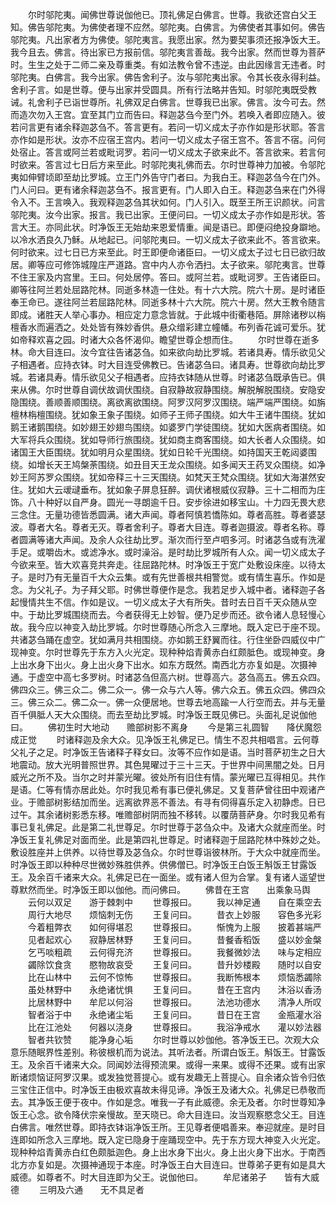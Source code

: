 <!-- { "loadSidebar": true } -->
　　尔时邬陀夷。闻佛世尊说伽他已。顶礼佛足白佛言。世尊。我欲还宫白父王知。佛告邬陀夷。为佛使者理不应然。邬陀夷。白佛言。为佛使者其事如何。佛告邬陀夷。凡出家者方为佛使。邬陀夷言。我愿出家。然为要契事须还报净饭大王。我今且去。佛言。待出家已方报前信。邬陀夷言善哉。我今出家。然而世尊为菩萨时。生生之处于二师二亲及尊重类。有如法教令曾不违逆。由此因缘言无违者。时邬陀夷。白佛言。我今出家。佛告舍利子。汝与邬陀夷出家。令其长夜永得利益。舍利子言。如是世尊。便与出家并受圆具。所有行法略并告知。时邬陀夷既受教诫。礼舍利子已诣世尊所。礼佛双足白佛言。世尊我已出家。佛言。汝今可去。然而造次勿入王宫。宜至其门立而告曰。释迦苾刍今至门外。若唤入者即应随入。彼若问言更有诸余释迦苾刍不。答言更有。若问一切义成太子亦作如是形状耶。答言亦作如是形状。汝亦不应宿王宫内。若问一切义成太子宿王宫不。答言不宿。问何处宿止。答言或阿兰若或毗诃罗。若问一切义成太子欲来此不。答言欲来。若言何时欲来。答言过七日后方来至此。时邬陀夷礼佛而去。尔时世尊神力加被。令邬陀夷如伸臂顷即至劫比罗城。立王门外告守门者曰。为我白王。释迦苾刍今在门外。门人问曰。更有诸余释迦苾刍不。报言更有。门人即入白王。释迦苾刍来在门外得令入不。王言唤入。我观释迦苾刍其状如何。门人引入。既至王所王识颜状。问言邬陀夷。汝今出家。报言。我已出家。王便问曰。一切义成太子亦作如是形状。答言大王。亦同此状。时净饭王无始劫来恩爱情重。闻是语已。即便闷绝投身躃地。以冷水洒良久乃稣。从地起已。问邬陀夷曰。一切义成太子欲来此不。答言欲来。何时欲来。过七日已方来至此。时王即便命诸臣曰。一切义成太子过七日已欲归故居。卿等应可修饰城隍庄严道路。宫中内人亦令洒扫。太子欲来。邬陀夷言。世尊不住王家及内宫里。王曰。何处居停。答曰。或阿兰若。或毗诃罗。王告诸臣曰。卿等往阿兰若处屈路陀林。同逝多林造一住处。有十六大院。院六十房。是时诸臣奉王命已。遂往阿兰若屈路陀林。同逝多林十六大院。院六十房。然大王教令随言即成。诸胜天人举心事办。相应定力意念皆就。于此城中街衢巷陌。屏除诸秽以栴檀香水而遍洒之。处处皆有殊妙香供。悬众缯彩建立幢幡。布列香花诚可爱乐。犹如帝释欢喜之园。时诸大众各怀渴仰。瞻望世尊企想而住。
　　尔时世尊在逝多林。命大目连曰。汝今宜往告诸苾刍。如来欲向劫比罗城。若诸具寿。情乐欲见父子相遇者。应持衣钵。时大目连受佛教已。告诸苾刍曰。诸具寿。世尊欲向劫比罗城。若诸具寿。情乐欲见父子相遇者。应持衣钵随从世尊。时诸苾刍既承告已。俱来从佛。尔时世尊自调伏故调伏围绕。自寂静故寂静围绕。解脱解脱围绕。安隐安隐围绕。善顺善顺围绕。离欲离欲围绕。阿罗汉阿罗汉围绕。端严端严围绕。如旃檀林栴檀围绕。犹如象王象子围绕。如师子王师子围绕。如大牛王诸牛围绕。犹如鹅王诸鹅围绕。如妙翅王妙翅鸟围绕。如婆罗门学徒围绕。犹如大医病者围绕。如大军将兵众围绕。犹如导师行旅围绕。犹如商主商客围绕。如大长者人众围绕。如诸国王大臣围绕。犹如明月众星围绕。犹如日轮千光围绕。如持国天王乾闼婆围绕。如增长天王鸠槃荼围绕。如丑目天王龙众围绕。如多闻天王药叉众围绕。如净妙王阿苏罗众围绕。犹如帝释三十三天围绕。如梵天王梵众围绕。犹如大海湛然安住。犹如大云叆叇垂布。犹如象子屏息狂醉。调伏诸根威仪寂静。三十二相而为庄饰。八十种好以自严身。圆光一寻朗逾千日。安步徐进如移宝山。十力四无畏大悲三念住。无量功德皆悉圆满。诸大声闻。尊者阿慎若憍陈如。尊者高胜。尊者婆瑟波。尊者大名。尊者无灭。尊者舍利子。尊者大目连。尊者迦摄波。尊者名称。尊者圆满等诸大声闻。及余人众往劫比罗。渐次而行至卢呬多河。时诸苾刍或有洗濯手足。或嚼齿木。或滤净水。或时澡浴。是时劫比罗城所有人众。闻一切义成太子今欲来至。皆大欢喜竞共奔走。往屈路陀林。时净饭王于宽广处敷设床座。以待太子。是时乃有无量百千大众云集。或有先世善根共相警觉。或有情生喜乐。作如是念。为父礼子。为子拜父耶。时佛世尊便作是念。我若足步入城中者。诸释迦子各起慢情共生不信。作如是议。一切义成太子大有所失。昔时去日百千天众随从空中。于劫比罗城围绕而去。今者获得无上妙智。便乃足步而还。欲令诸人息轻慢心故。我今应以神变入劫比罗城。尔时世尊随心所念入三摩地。既入定已于座不现。共诸苾刍踊在虚空。犹如满月共相围绕。亦如鹅王舒翼而往。行住坐卧四威仪中广现神变。尔时世尊先于东方入火光定。现种种焰青黄赤白红颇胝色。或现神变。身上出水身下出火。身上出火身下出水。如东方既然。南西北方亦复如是。次摄神通。于虚空中高七多罗树。时诸苾刍但高六树。世尊高六。苾刍高五。佛五众四。佛四众三。佛三众二。佛二众一。佛一众与六人等。佛六众五。佛五众四。佛四众三。佛三众二。佛二众一。佛一众便居地。世尊去地高踰一人行空而去。并与无量百千俱胝人天大众围绕。而去至劫比罗城。时净饭王既见佛已。头面礼足说伽他曰。
　　佛初生时大地动　　赡部树影不离身
　　今是第三礼圆智　　降伏魔怨成正觉
　　时诸释迦及余大众。见净饭王礼佛足已。情生不忍共相唱言。云何尊父礼子之足。时净饭王告诸释子释女曰。汝等不应作如是语。当时菩萨初生之日大地震动。放大光明普照世界。其色晃曜过于三十三天。于世界中间黑闇之处。日月威光之所不及。当尔之时并蒙光曜。彼处所有旧住有情。蒙光曜已互得相见。共作是语。仁等有情亦居此处。尔时我见希有事已便礼佛足。又复菩萨曾往田中观诸产业。于赡部树影结加而坐。远离欲界恶不善法。有寻有伺得喜乐定入初静虑。日已过午。其余诸树影悉东移。唯赡部树阴而独不移转。以覆荫菩萨身。尔时我见希有事已复礼佛足。此是第二礼世尊足。尔时世尊于苾刍众中。及诸大众就座而坐。时净饭王复礼佛足对面而坐。此是第四礼世尊足。时诸释迦于屈路陀林中殊妙之处。敷设胜座并上供养。以待世尊及苾刍众。尔时世尊诣彼林所。于大众中就座而坐。时净饭王即以种种尽世微妙殊胜供养。供佛僧已。时净饭王白饭王斛饭王甘露饭王。及余百千诸来大众。礼佛足已在一面坐。或有诸人但为合掌。复有诸人遥望世尊默然而坐。时净饭王即以伽他。而问佛曰。
　　佛昔在王宫　　出乘象马舆
　　云何以双足　　游于棘刺中
　　世尊报曰。
　　我以神足通　　自在乘空去
　　周行大地尽　　烦恼刺无伤
　　王复问曰。
　　昔衣上妙服　　容色多光彩
　　今着粗弊衣　　如何得堪忍
　　世尊报曰。
　　惭愧为上服　　披着甚端严
　　见者起欢心　　寂静居林野
　　王复问曰。
　　昔餐香稻饭　　盛以妙金槃
　　乞丐啖粗疏　　云何得充济
　　世尊报曰。
　　我餐微妙法　　味与定相应
　　蠲除饮食贪　　愍物故哀受
　　王复问曰。
　　昔升妙楼殿　　随时以自安
　　比在山林中　　云何不惊怖
　　世尊报曰。
　　我断怖根本　　烦恼悉蠲除
　　虽处林野中　　永绝诸忧惧
　　王复问曰。
　　昔在王宫内　　沐浴以香汤
　　比居林野中　　牟尼以何浴
　　世尊报曰。
　　法池功德水　　清净人所叹
　　智者浴于中　　永绝诸尘垢
　　王复问曰。
　　昔日在王宫　　金瓶灌水浴
　　比在江池处　　何器以浇身
　　世尊报曰。
　　我浴净戒水　　灌以妙法器
　　智者共钦赞　　能净身心垢
　　尔时世尊以妙伽他。答净饭王已。次观大众意乐随眠界性差别。称彼根机而为说法。其听法者。所谓白饭王。斛饭王。甘露饭王。及余百千诸来大众。同闻妙法得预流果。或得一来果。或得不还果。或有出家断诸烦恼证阿罗汉果。或发独觉菩提心。或有发趣无上菩提心。自余诸众皆令归依三宝住正信中。时净饭王由极欢喜故未得见谛。净饭王及诸大众。礼佛足已恭敬而去。其净饭王便于夜中。作如是念。唯我一子有此威德。余无及者。尔时世尊知净饭王心念。欲令降伏宗亲慢故。至天晓已。命大目连曰。汝当观察愍念父王。目连白佛言。唯然世尊。即持衣钵诣净饭王所。王见尊者便唱善来。奉迎就座。是时目连即如所念入三摩地。既入定已隐身于座踊现空中。先于东方现大神变入火光定。现种种焰青黄赤白红色颇胝迦色。身上出水身下出火。身上出火身下出水。于南西北方亦复如是。次摄神通现于本座。时净饭王白大目连曰。世尊弟子更有如是具大威德。如尊者不。时大目连即为父王。说伽他曰。
　　牟尼诸弟子　　皆有大威德
　　三明及六通　　无不具足者
